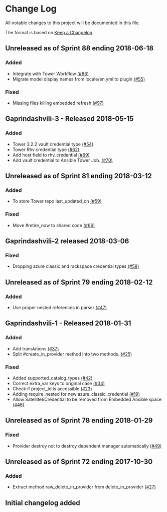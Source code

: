 # Change Log

All notable changes to this project will be documented in this file.

The format is based on [Keep a Changelog](http://keepachangelog.com/en/1.0.0/).


## Unreleased as of Sprint 88 ending 2018-06-18

### Added
- Integrate with Tower Workflow [(#86)](https://github.com/ManageIQ/manageiq-providers-ansible_tower/pull/86)
- Migrate model display names from locale/en.yml to plugin [(#55)](https://github.com/ManageIQ/manageiq-providers-ansible_tower/pull/55)

### Fixed
- Missing files killing embedded refresh [(#97)](https://github.com/ManageIQ/manageiq-providers-ansible_tower/pull/97)

## Gaprindashvili-3 - Released 2018-05-15

### Added
- Tower 3.2.2 vault credential type [(#54)](https://github.com/ManageIQ/manageiq-providers-ansible_tower/pull/54)
- Tower Rhv credential type [(#62)](https://github.com/ManageIQ/manageiq-providers-ansible_tower/pull/62)
- Add host field to rhv_credential [(#69)](https://github.com/ManageIQ/manageiq-providers-ansible_tower/pull/69)
- Add vault credential to Ansible Tower Job. [(#70)](https://github.com/ManageIQ/manageiq-providers-ansible_tower/pull/70)

## Unreleased as of Sprint 81 ending 2018-03-12

### Added
- To store Tower repo last_updated_on [(#59)](https://github.com/ManageIQ/manageiq-providers-ansible_tower/pull/59)

### Fixed
- Move #retire_now to shared code [(#66)](https://github.com/ManageIQ/manageiq-providers-ansible_tower/pull/66) 

## Gaprindashvili-2 released 2018-03-06

### Fixed
- Dropping azure classic and rackspace credential types [(#58)](https://github.com/ManageIQ/manageiq-providers-ansible_tower/pull/58)

## Unreleased as of Sprint 79 ending 2018-02-12

### Added
- Use proper nested references in parser [(#47)](https://github.com/ManageIQ/manageiq-providers-ansible_tower/pull/47)

## Gaprindashvili-1 - Released 2018-01-31

### Added
- Add translations [(#37)](https://github.com/ManageIQ/manageiq-providers-ansible_tower/pull/37)
- Split #create_in_provider method into two methods. [(#25)](https://github.com/ManageIQ/manageiq-providers-ansible_tower/pull/25)

### Fixed
- Added supported_catalog_types [(#42)](https://github.com/ManageIQ/manageiq-providers-ansible_tower/pull/42)
- Correct extra_var keys to original case [(#34)](https://github.com/ManageIQ/manageiq-providers-ansible_tower/pull/34)
- Check if project_id is accessible [(#23)](https://github.com/ManageIQ/manageiq-providers-ansible_tower/pull/23)
- Adding require_nested for new azure_classic_credential [(#19)](https://github.com/ManageIQ/manageiq-providers-ansible_tower/pull/19)
- Allow Satellite6Credential to be removed from Embedded Ansible space [(#46)](https://github.com/ManageIQ/manageiq-providers-ansible_tower/pull/46)

## Unreleased as of Sprint 78 ending 2018-01-29

### Fixed
- Provider destroy not to destroy dependent manager automatically [(#49)](https://github.com/ManageIQ/manageiq-providers-ansible_tower/pull/49)

## Unreleased as of Sprint 72 ending 2017-10-30

### Added
- Extract method raw_delete_in_provider from delete_in_provider [(#27)](https://github.com/ManageIQ/manageiq-providers-ansible_tower/pull/27)

## Initial changelog added
